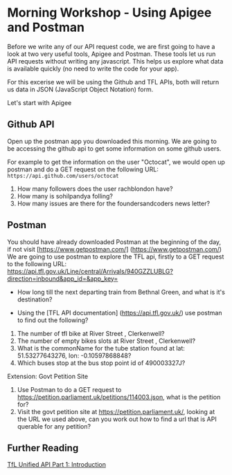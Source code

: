 # Morning Workshop - Using Apigee and Postman

Before we write any of our API request code, we are first going to have a look at two very useful tools, Apigee and Postman. These tools let us run API requests without writing any javascript. This helps us explore what data is available quickly (no need to write the code for your app).

For this excerise we will be using the Github and TFL APIs, both will return us data in JSON (JavaScript Object Notation) form.

Let's start with Apigee

## Github API
Open up the postman app you downloaded this morning. We are going to be accessing the github api to get some information on some github users.

For example to get the information on the user "Octocat", we would open up postman and do a GET request on the following URL:
`https://api.github.com/users/octocat`

 1. How many followers does the user rachblondon have?
 2. How many is sohilpandya folling?
 3. How many issues are there for the foundersandcoders news letter?

 ## Postman
 You should have already downloaded Postman at the beginning of the day, if not visit [https://www.getpostman.com/] (https://www.getpostman.com/)
 We are going to use postman to explore the TFL api, firstly to a GET request to the following URL: https://api.tfl.gov.uk/Line/central/Arrivals/940GZZLUBLG?direction=inbound&app_id=&app_key=

 + How long till the next departing train from Bethnal Green, and what is it's destination?

 + Using the [TFL API documentation] (https://api.tfl.gov.uk/) use postman to find out the following?

1. The number of tfl bike at River Street , Clerkenwell?
2. The number of empty bikes slots at River Street , Clerkenwell?
3. What is the commonName for the tube station found at lat: 51.53277643276, lon: -0.10597868848?
4. Which buses stop at the bus stop point id of 490003327J?

Extension: Govt Petition Site

1. Use Postman to do a GET request to https://petition.parliament.uk/petitions/114003.json, what is the petition for?
2. Visit the govt petition site at https://petition.parliament.uk/, looking at the URL we used above, can you work out how to find a url that is API querable for any petition?


## Further Reading 
[TfL Unified API Part 1: Introduction](http://blog.tfl.gov.uk/2015/10/01/tfl-unified-api-part-1-introduction/)

